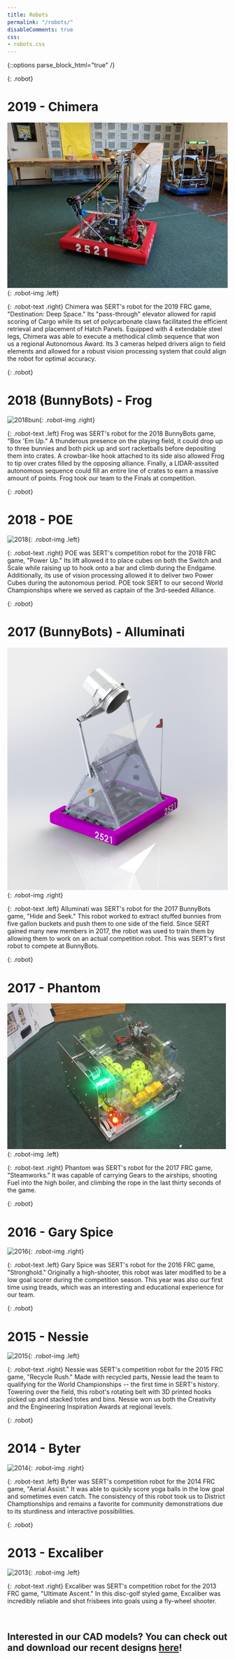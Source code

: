 ```yaml
---
title: Robots
permalink: "/robots/"
disableComments: true
css:
- robots.css
---
```


{::options parse_block_html="true" /}

{: .robot}
<div>

# 2019 - Chimera
![2019](/assets/images/robots/2019.jpg){: .robot-img .left}

{: .robot-text .right}
Chimera was SERT's robot for the 2019 FRC game, "Destination: Deep Space." Its "pass-through" elevator allowed for rapid 
scoring of Cargo while its set of polycarbonate claws facilitated the efficient retrieval and placement of Hatch Panels.
Equipped with 4 extendable steel legs, Chimera was able to execute a methodical climb sequence
that won us a regional Autonomous Award. Its 3 cameras helped drivers align to field elements
and allowed for a robust vision processing system that could align the robot for optimal accuracy.
</div>

{: .robot}
<div>

# 2018 (BunnyBots) - Frog
![2018bun](/assets/images/robots/2018-bunnybots.jpg){: .robot-img .right}

{: .robot-text .left}
Frog was SERT's robot for the 2018 BunnyBots game, "Box 'Em Up." A thunderous presence on the playing field, it could
drop up to three bunnies and both pick up and sort racketballs before depositing them into crates. A crowbar-like hook attached
to its side also allowed Frog to tip over crates filled by the opposing alliance. Finally, a LIDAR-asssited autonomous 
sequence could fill an entire line of crates to earn a massive amount of points. Frog took our team to the Finals at competition.
</div>

{: .robot}
<div>

# 2018 - POE
![2018](/assets/images/robots/2018.png){: .robot-img .left}

{: .robot-text .right}
POE was SERT's competition robot for the 2018 FRC game, "Power Up." Its lift allowed it to place cubes on both
the Switch and Scale while raising up to hook onto a bar and climb during the Endgame. Additionally, its use of vision processing
allowed it to deliver two Power Cubes during the autonomous period. POE took SERT to our second World Championships 
where we served as captain of the 3rd-seeded Alliance.
</div>

{: .robot}
<div>

# 2017 (BunnyBots) - Alluminati
![2017bun](/assets/images/robots/2017-bunnybots.jpg){: .robot-img .right}

{: .robot-text .left}
Alluminati was SERT's robot for the 2017 BunnyBots game, "Hide and Seek." This robot worked to extract stuffed bunnies from
five gallon buckets and push them to one side of the field. Since SERT gained many new
members in 2017, the robot was used to train them by allowing them to work on an
actual competition robot. This was SERT's first robot to compete at BunnyBots.
</div>

{: .robot}
<div>

# 2017 - Phantom
![2017](/assets/images/robots/2017.png){: .robot-img .left}

{: .robot-text .right}
Phantom was SERT's robot for the 2017 FRC game, "Steamworks." It was capable
of carrying Gears to the airships, shooting Fuel into the high boiler, and climbing
the rope in the last thirty seconds of the game. 
</div>

{: .robot}
<div>

# 2016 - Gary Spice
![2016](/assets/images/robots/2016.png){: .robot-img .right}

{: .robot-text .left}
Gary Spice was SERT's robot for the 2016 FRC game, "Stronghold."  Originally a high-shooter,
this robot was later modified to be a low goal scorer during the competition season. 
This year was also our first time using treads, which was an interesting and educational experience for our team.
</div>

{: .robot}
<div>

# 2015 - Nessie
![2015](/assets/images/robots/2015.png){: .robot-img .left}

{: .robot-text .right}
Nessie was SERT's competition robot for the 2015 FRC game, "Recycle Rush."
Made with recycled parts, Nessie lead the team to qualifying for
the World Championships -- the first time in SERT's history. Towering over the field, this robot's rotating
belt with 3D printed hooks picked up and stacked totes and bins. Nessie won us
both the Creativity and the Engineering Inspiration Awards at regional levels.
</div>

{: .robot}
<div>

# 2014 - Byter
![2014](/assets/images/robots/2014.png){: .robot-img .right}

{: .robot-text .left}
Byter was SERT's competition robot for the 2014 FRC game, "Aerial Assist."
It was able to quickly score yoga balls in the low goal and
sometimes even catch. The consistency of this robot took us to District
Champtionships and remains a favorite for community demonstrations due to its
sturdiness and interactive possibilities.
</div>

{: .robot}
<div>

# 2013 - Excaliber
![2013](/assets/images/robots/2013.png){: .robot-img .left}

{: .robot-text .right}
Excaliber was SERT's competition robot for the 2013 FRC game, "Ultimate Ascent." 
In this disc-golf styled game, Excaliber was incredibly reliable and 
shot frisbees into goals using a fly-wheel shooter. 
</div>      


&nbsp;

## Interested in our CAD models? You can check out and download our recent designs [here](https://drive.google.com/drive/folders/1Ws1WwcjgvpSzys9lWDdW8cjjjqJXjq61?usp=sharing)!
